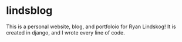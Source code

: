 # lindsblog
This is a personal website, blog, and portfoloio for Ryan Lindskog! It is created in django, and I wrote every line of code.
